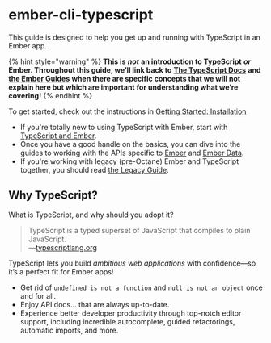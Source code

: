 # ember-cli-typescript

This guide is designed to help you get up and running with TypeScript in an Ember app.

{% hint style="warning" %}
**This is** _**not**_ **an introduction to TypeScript** _**or**_ **Ember. Throughout this guide, we’ll link back to** [**The TypeScript Docs**](https://www.typescriptlang.org/docs/home.html) **and** [**the Ember Guides**](https://guides.emberjs.com/release/) **when there are specific concepts that we will not explain here but which are important for understanding what we’re covering!**
{% endhint %}

To get started, check out the instructions in [Getting Started: Installation](https://github.com/typed-ember/ember-cli-typescript/tree/3a434def8b8c8214853cea0762940ccedb2256e8/docs/getting-started/installation/README.md)

* If you're totally new to using TypeScript with Ember, start with [TypeScript and Ember](https://github.com/typed-ember/ember-cli-typescript/tree/3a434def8b8c8214853cea0762940ccedb2256e8/docs/ts/overview/README.md).
* Once you have a good handle on the basics, you can dive into the guides to working with the APIs specific to [Ember](https://github.com/typed-ember/ember-cli-typescript/tree/3a434def8b8c8214853cea0762940ccedb2256e8/docs/ember/overview/README.md) and [Ember Data](https://github.com/typed-ember/ember-cli-typescript/tree/3a434def8b8c8214853cea0762940ccedb2256e8/docs/ember-data/overview/README.md).
* If you're working with legacy \(pre-Octane\) Ember and TypeScript together, you should read [the Legacy Guide](https://github.com/typed-ember/ember-cli-typescript/tree/3a434def8b8c8214853cea0762940ccedb2256e8/docs/legacy/overview/README.md).

## Why TypeScript?

What is TypeScript, and why should you adopt it?

> TypeScript is a typed superset of JavaScript that compiles to plain JavaScript.  
> —[typescriptlang.org](http://www.typescriptlang.org)

TypeScript lets you build _ambitious web applications_ with confidence—so it’s a perfect fit for Ember apps!

* Get rid of `undefined is not a function` and `null is not an object` once and for all.
* Enjoy API docs… that are always up-to-date.
* Experience better developer productivity through top-notch editor support, including incredible autocomplete, guided refactorings, automatic imports, and more.

